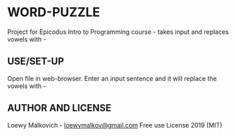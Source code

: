 # WORD-PUZZLE

Project for Epicodus Intro to Programming course - takes input and replaces vowels with -

## USE/SET-UP

Open file in web-browser. Enter an input sentence and it will replace the vowels with -

## AUTHOR AND LICENSE

Loewy Malkovich - loewymalkov@gmail.com
Free use License 2019 (MIT)

